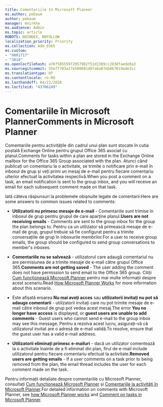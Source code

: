 ```yaml
---
title: Comentariile în Microsoft Planner
ms.author: pebaum
author: pebaum
manager: mnirkhe
ms.audience: Admin
ms.topic: article
ROBOTS: NOINDEX, NOFOLLOW
localization_priority: Priority
ms.collection: Adm_O365
ms.custom:
- "9001717"
- "3810"
ms.openlocfilehash: a76f50555972957982f51d1369cc2030faede9a3
ms.sourcegitcommit: 55eff703a17e500681d8fa6a87eb067019ade3cc
ms.translationtype: HT
ms.contentlocale: ro-RO
ms.lasthandoff: 04/22/2020
ms.locfileid: "43706249"
---
```

# <a name="comments-in-microsoft-planner"></a><span data-ttu-id="f90e8-102">Comentariile în Microsoft Planner</span><span class="sxs-lookup"><span data-stu-id="f90e8-102">Comments in Microsoft Planner</span></span>

<span data-ttu-id="f90e8-103">Comentariile pentru activitățile din cadrul unui plan sunt stocate în cutia poștală Exchange Online pentru grupul Office 365 asociat cu planul.</span><span class="sxs-lookup"><span data-stu-id="f90e8-103">Comments for tasks within a plan are stored in the Exchange Online mailbox for the Office 365 Group associated with the plan.</span></span>  <span data-ttu-id="f90e8-104">Atunci când publicați un comentariu la o activitate, se trimite o notificare prin e-mail în inboxul de grup și veți primi un mesaj de e-mail pentru fiecare comentariu ulterior efectuat la activitatea respectivă.</span><span class="sxs-lookup"><span data-stu-id="f90e8-104">When you post a comment on a task, an email notification is sent to the group inbox, and you will receive an email for each subsequent comment made on that task.</span></span>

<span data-ttu-id="f90e8-105">Iată câteva răspunsuri la problemele obișnuite legate de comentarii:</span><span class="sxs-lookup"><span data-stu-id="f90e8-105">Here are some answers to common issues related to comments:</span></span>

- <span data-ttu-id="f90e8-106">**Utilizatorii nu primesc mesaje de e-mail** - Comentariile sunt trimise în inboxul de grup pentru grupul de care aparține planul.</span><span class="sxs-lookup"><span data-stu-id="f90e8-106">**Users are not receiving emails** - Comments are sent to the group inbox for the group the plan belongs to.</span></span> <span data-ttu-id="f90e8-107">Pentru ca un utilizator să primească mesaje de e-mail de grup, grupul trebuie să fie configurat pentru a trimite conversațiile de grup în inboxurile membrilor.</span><span class="sxs-lookup"><span data-stu-id="f90e8-107">For a user to receive group emails, the group should be configured to send group conversations to member's inboxes.</span></span>

- <span data-ttu-id="f90e8-108">**Comentariile nu se salvează** - utilizatorul care adaugă comentariul nu are permisiunea de a trimite mesaje de e-mail către grupul Office 365.</span><span class="sxs-lookup"><span data-stu-id="f90e8-108">**Comments are not getting saved** -  The user adding the comment does not have permission to send email to the Office 365 group.</span></span> <span data-ttu-id="f90e8-109">Citiți [Cum funcționează Microsoft Planner](https://techcommunity.microsoft.com/t5/planner-blog/how-microsoft-planner-works/ba-p/1214736) pentru mai multe informații despre acest scenariu.</span><span class="sxs-lookup"><span data-stu-id="f90e8-109">Read [How Microsoft Planner Works](https://techcommunity.microsoft.com/t5/planner-blog/how-microsoft-planner-works/ba-p/1214736) for more information about this scenario.</span></span>

- <span data-ttu-id="f90e8-110">Este afișată eroarea **Nu mai aveți acces** sau **utilizatorii invitați nu pot să adauge comentarii** - utilizatorii invitați care nu pot trimite mesaje de e-mail către inboxul de grup pot vedea acest mesaj.</span><span class="sxs-lookup"><span data-stu-id="f90e8-110">The error **You no longer have access** is displayed, or **guest users are unable to add comments** - Guest users who cannot send e-mail to the group inbox may see this message.</span></span> <span data-ttu-id="f90e8-111">Pentru a rezolva acest lucru, asigurați-vă că utilizatorul invitat are o adresă de e-mail validă.</span><span class="sxs-lookup"><span data-stu-id="f90e8-111">To resolve, ensure that the guest user has a valid e-mail address.</span></span>

- <span data-ttu-id="f90e8-112">**Utilizatorii eliminați primesc e-mailuri** - dacă un utilizator comentează la o activitate înainte de a fi eliminat din plan, firul de e-mail include utilizatorul pentru fiecare comentariu efectuat la activitate.</span><span class="sxs-lookup"><span data-stu-id="f90e8-112">**Removed users are getting emails** -  If a user comments on a task prior to being removed from the plan, the email thread includes the user for each comment made on the task.</span></span>

<span data-ttu-id="f90e8-113">Pentru informații detaliate despre comentariile cu Microsoft Planner, consultați [Cum funcționează Microsoft Planner](https://techcommunity.microsoft.com/t5/planner-blog/how-microsoft-planner-works/ba-p/1214736) și [Comentariile la activități în Microsoft Planner](https://support.microsoft.com/office/comment-on-tasks-in-microsoft-planner-fd4aedde-7785-4cd0-96ee-122fbc9140e1).</span><span class="sxs-lookup"><span data-stu-id="f90e8-113">For detailed information on comments with Microsoft Planner, see [how Microsoft Planner works](https://techcommunity.microsoft.com/t5/planner-blog/how-microsoft-planner-works/ba-p/1214736) and [Comment on tasks in Microsoft Planner](https://support.microsoft.com/office/comment-on-tasks-in-microsoft-planner-fd4aedde-7785-4cd0-96ee-122fbc9140e1).</span></span>
